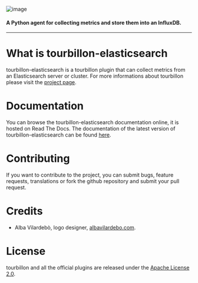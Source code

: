 ![image](https://raw.githubusercontent.com/tourbillonpy/tourbillon-agent/master/assets/tourbillon_logo_gray.png) 
#### A Python agent for collecting metrics and store them into an InfluxDB.

-----

# What is tourbillon-elasticsearch

tourbillon-elasticsearch is a tourbillon plugin that can collect metrics from an Elasticsearch server or cluster.
For more informations about tourbillon please visit the [project page](http://www.github.com/tourbillonpy/tourbillon-agent).


# Documentation

You can browse the tourbillon-elasticsearch documentation online, it is hosted on Read The Docs.
The documentation of the latest version of tourbillon-elasticsearch can be found [here](http://tourbillon-elasticsearch.readthedocs.org/en/latest/).


# Contributing

If you want to contribute to the project, you can submit bugs, feature requests, translations or fork the github repository and submit your pull request.


# Credits

* Alba Vilardebò, logo designer, [albavilardebo.com](http://albavilardebo.com).


# License

tourbillon and all the official plugins are released under the [Apache License 2.0](http://www.apache.org/licenses/LICENSE-2.0.html).
